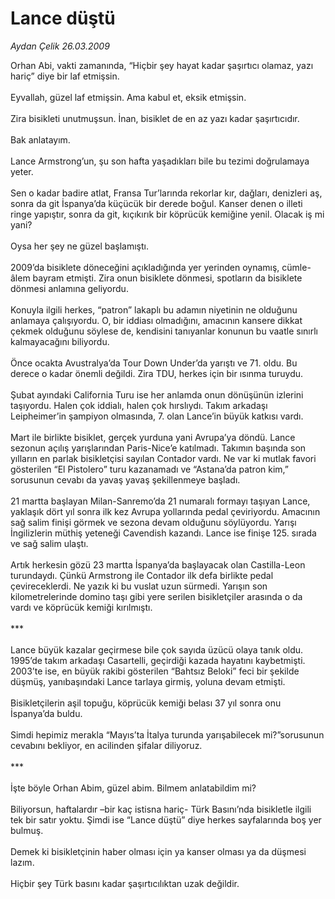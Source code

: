 # Lance düştü

*Aydan Çelik 26.03.2009*

<div class="taraf_structure_2col_1zq">
<div class="margen_n">



 <p>Orhan Abi, vakti zamanında, “Hiçbir şey hayat kadar şaşırtıcı olamaz, yazı hariç” diye bir laf etmişsin. <br/><br/>Eyvallah, güzel laf etmişsin. Ama kabul et, eksik etmişsin. <br/><br/>Zira bisikleti unutmuşsun. İnan, bisiklet de en az yazı kadar şaşırtıcıdır. <br/><br/>Bak anlatayım. <br/><br/>Lance Armstrong’un, şu son hafta yaşadıkları bile bu tezimi doğrulamaya yeter. <br/><br/>Sen o kadar badire atlat, Fransa Tur’larında rekorlar kır, dağları, denizleri aş, sonra da git İspanya’da küçücük bir derede boğul. Kanser denen o illeti ringe yapıştır, sonra da git, kıçıkırık bir köprücük kemiğine yenil. Olacak iş mi yani? <br/><br/>Oysa her şey ne güzel başlamıştı. <br/><br/>2009’da bisiklete döneceğini açıkladığında yer yerinden oynamış, cümle-âlem bayram etmişti. Zira onun bisiklete dönmesi, spotların da bisiklete dönmesi anlamına geliyordu. <br/><br/>Konuyla ilgili herkes, “patron” lakaplı bu adamın niyetinin ne olduğunu anlamaya çalışıyordu. O, bir iddiası olmadığını, amacının kansere dikkat çekmek olduğunu söylese de, kendisini tanıyanlar konunun bu vaatle sınırlı kalmayacağını biliyordu. <br/><br/>Önce ocakta Avustralya’da Tour Down Under’da yarıştı ve 71. oldu. Bu derece o kadar önemli değildi. Zira TDU, herkes için bir ısınma turuydu. <br/><br/>Şubat ayındaki California Turu ise her anlamda onun dönüşünün izlerini taşıyordu. Halen çok iddialı, halen çok hırslıydı. Takım arkadaşı Leipheimer’in şampiyon olmasında, 7. olan Lance’in büyük katkısı vardı. <br/><br/>Mart ile birlikte bisiklet, gerçek yurduna yani Avrupa’ya döndü. Lance sezonun açılış yarışlarından Paris-Nice’e katılmadı. Takımın başında son yılların en parlak bisikletçisi sayılan Contador vardı. Ne var ki mutlak favori gösterilen “El Pistolero” turu kazanamadı ve “Astana’da patron kim,” sorusunun cevabı da yavaş yavaş şekillenmeye başladı. <br/><br/>21 martta başlayan Milan-Sanremo’da 21 numaralı formayı taşıyan Lance, yaklaşık dört yıl sonra ilk kez Avrupa yollarında pedal çeviriyordu. Amacının sağ salim finişi görmek ve sezona devam olduğunu söylüyordu. Yarışı İngilizlerin müthiş yeteneği Cavendish kazandı. Lance ise finişe 125. sırada ve sağ salim ulaştı. <br/><br/>Artık herkesin gözü 23 martta İspanya’da başlayacak olan Castilla-Leon turundaydı. Çünkü Armstrong ile Contador ilk defa birlikte pedal çevireceklerdi. Ne yazık ki bu vuslat uzun sürmedi. Yarışın son kilometrelerinde domino taşı gibi yere serilen bisikletçiler arasında o da vardı ve köprücük kemiği kırılmıştı. <br/><br/>*** <br/><br/>Lance büyük kazalar geçirmese bile çok sayıda üzücü olaya tanık oldu. 1995’de takım arkadaşı Casartelli, geçirdiği kazada hayatını kaybetmişti. 2003’te ise, en büyük rakibi gösterilen “Bahtsız Beloki” feci bir şekilde düşmüş, yanıbaşındaki Lance tarlaya girmiş, yoluna devam etmişti. <br/><br/>Bisikletçilerin aşil topuğu, köprücük kemiği belası 37 yıl sonra onu İspanya’da buldu. <br/><br/>Simdi hepimiz merakla “Mayıs’ta İtalya turunda yarışabilecek mi?”sorusunun cevabını bekliyor, en acilinden şifalar diliyoruz. <br/><br/>*** <br/><br/>İşte böyle Orhan Abim, güzel abim. Bilmem anlatabildim mi? <br/><br/>Biliyorsun, haftalardır –bir kaç istisna hariç- Türk Basını’nda bisikletle ilgili tek bir satır yoktu. Şimdi ise “Lance düştü” diye herkes sayfalarında boş yer bulmuş. <br/><br/>Demek ki bisikletçinin haber olması için ya kanser olması ya da düşmesi lazım. <br/><br/>Hiçbir şey Türk basını kadar şaşırtıcılıktan uzak değildir.</p>

<br/>


<div id="taraf_not">
</div>

</div>


</div>
